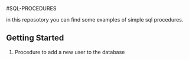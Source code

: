 #SQL-PROCEDURES

in this reposotory you can find some examples of simple sql procedures.

## Getting Started
1. Procedure to add a new user to the database